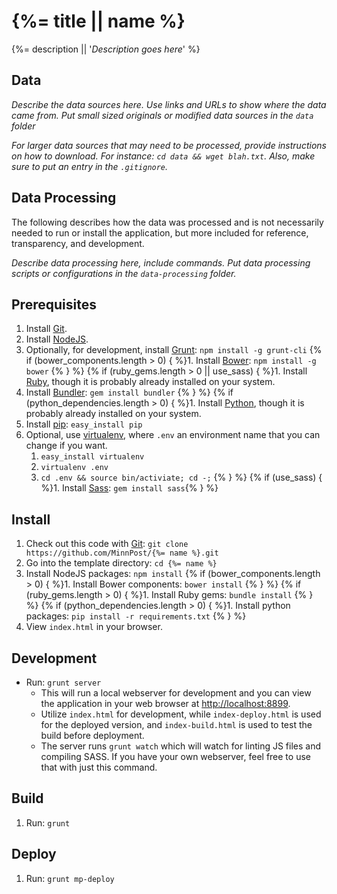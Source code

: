 # {%= title || name %}

{%= description || '*Description goes here*' %}

## Data

*Describe the data sources here.  Use links and URLs to show where the data came from.  Put small sized originals or modified data sources in the ```data``` folder*

*For larger data sources that may need to be processed, provide instructions on how to download.  For instance:  ```cd data && wget blah.txt```.  Also, make sure to put an entry in the ```.gitignore```.*

## Data Processing

The following describes how the data was processed and is not necessarily needed to run or install the application, but more included for reference, transparency, and development.

*Describe data processing here, include commands.  Put data processing scripts or configurations in the ```data-processing``` folder.*

## Prerequisites

1. Install [Git](http://git-scm.com/).
1. Install [NodeJS](http://nodejs.org/).
1. Optionally, for development, install [Grunt](http://gruntjs.com/): `npm install -g grunt-cli`
{% if (bower_components.length > 0) { %}1. Install [Bower](http://bower.io/): `npm install -g bower` {% } %}
{% if (ruby_gems.length > 0 || use_sass) { %}1. Install [Ruby](http://www.ruby-lang.org/en/downloads/), though it is probably already installed on your system.
1. Install [Bundler](http://gembundler.com/): `gem install bundler` {% } %}
{% if (python_dependencies.length > 0) { %}1. Install [Python](http://www.python.org/getit/), though it is probably already installed on your system.
1. Install [pip](https://pypi.python.org/pypi/pip): `easy_install pip`
1. Optional, use [virtualenv](http://www.virtualenv.org/en/latest/), where `.env` an environment name that you can change if you want.
    1. `easy_install virtualenv`
    1. `virtualenv .env`
    1. `cd .env && source bin/activiate; cd -;` {% } %}
{% if (use_sass) { %}1. Install [Sass](http://sass-lang.com/): `gem install sass`{% } %}

## Install

1. Check out this code with [Git](http://git-scm.com/): `git clone https://github.com/MinnPost/{%= name %}.git`
1. Go into the template directory: `cd {%= name %}`
1. Install NodeJS packages: `npm install`
{% if (bower_components.length > 0) { %}1. Install Bower components: `bower install` {% } %}
{% if (ruby_gems.length > 0) { %}1. Install Ruby gems: `bundle install` {% } %}
{% if (python_dependencies.length > 0) { %}1. Install python packages: `pip install -r requirements.txt` {% } %}
1. View `index.html` in your browser.

## Development

* Run: `grunt server`
   * This will run a local webserver for development and you can view the application in your web browser at [http://localhost:8899](http://localhost:8899).
    * Utilize `index.html` for development, while `index-deploy.html` is used for the deployed version, and `index-build.html` is used to test the build before deployment.
    * The server runs `grunt watch` which will watch for linting JS files and compiling SASS.  If you have your own webserver, feel free to use that with just this command.

## Build

1. Run: `grunt`

## Deploy

1. Run: `grunt mp-deploy`


